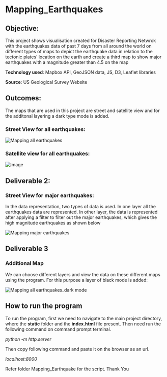 # Mapping_Earthquakes

## Objective:

This project shows visualisation created for Disaster Reporting Netwrok with the earthquakes data of past 7 days from all around the world on different types of maps to depict the earthquake data in relation to the tectonic plates’ location on the earth and create a third map to show major earthquakes with a magnitude greater than 4.5 on the map

**Technology used**: Mapbox API, GeoJSON data, JS, D3, Leaflet libraries

**Source**: US Geological Survey Website

## Outcomes:

The maps that are used in this project are street and satellite view and for the additonal layering a dark type mode is added. 

### Street View for all earthquakes:

![Mapping all earthquakes](https://user-images.githubusercontent.com/102870991/193432719-ba42e511-7640-4d81-84b5-35d85b3ae935.png)


### Satellite view for all earthquakes:

![image](https://user-images.githubusercontent.com/102870991/193432803-e5cb9e2b-566c-49b8-80de-c44eeab4113e.png)


## Deliverable 2: 
### Street View for major earthquakes:

In the data representation, two types of data is used. In one layer all the earthquakes data are represented. In other layer, the data is represented after applying a filter to filter out the major earthquakes, which gives the high magnitude earthquakes as shown below

![Mapping major earthquakes](https://user-images.githubusercontent.com/102870991/193432748-222e519c-cbca-4d42-b660-0a68d3b38e72.png)


## Deliverable 3
### Additional Map

We can choose different layers and view the data on these different maps using the program. For this purpose a layer of black mode is added:

![Mapping all earthquakes_dark mode](https://user-images.githubusercontent.com/102870991/193432769-c0d284c0-8f5d-4f97-9281-42f80920de36.png)


## How to run the program

To run the program, first we need to navigate to the main project directory, where the **static** folder and the **index.html** file present. Then need run the following command on command prompt terminal.

_python -m http.server_

Then copy following command and paste it on the browser as an url.

_localhost:8000_

Refer folder Mapping_Earthquake for the script.
Thank You

